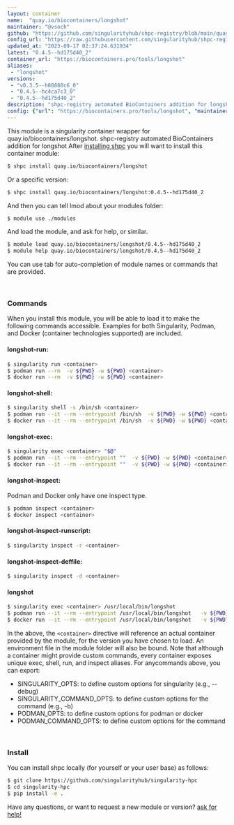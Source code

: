 ```yaml
---
layout: container
name:  "quay.io/biocontainers/longshot"
maintainer: "@vsoch"
github: "https://github.com/singularityhub/shpc-registry/blob/main/quay.io/biocontainers/longshot/container.yaml"
config_url: "https://raw.githubusercontent.com/singularityhub/shpc-registry/main/quay.io/biocontainers/longshot/container.yaml"
updated_at: "2023-09-17 02:37:24.631934"
latest: "0.4.5--hd175d40_2"
container_url: "https://biocontainers.pro/tools/longshot"
aliases:
 - "longshot"
versions:
 - "v0.3.5--h80880c6_0"
 - "0.4.5--hc4ca7c3_0"
 - "0.4.5--hd175d40_2"
description: "shpc-registry automated BioContainers addition for longshot"
config: {"url": "https://biocontainers.pro/tools/longshot", "maintainer": "@vsoch", "description": "shpc-registry automated BioContainers addition for longshot", "latest": {"0.4.5--hd175d40_2": "sha256:1bf8278e82945cc7a8ca7eee3a71a84c43dd89f598da5cb64f458ae9cc535af8"}, "tags": {"v0.3.5--h80880c6_0": "sha256:8115bbdc19c0cf173a10bbffe22522ea83a7ae3a1fd0ecb46cf069a45ad1c88e", "0.4.5--hc4ca7c3_0": "sha256:2875eb55c1c48050e3cc7bb218710e2dccd6f5c43b9065b9debb7d8b96490f05", "0.4.5--hd175d40_2": "sha256:1bf8278e82945cc7a8ca7eee3a71a84c43dd89f598da5cb64f458ae9cc535af8"}, "docker": "quay.io/biocontainers/longshot", "aliases": {"longshot": "/usr/local/bin/longshot"}}
---
```


This module is a singularity container wrapper for quay.io/biocontainers/longshot.
shpc-registry automated BioContainers addition for longshot
After [installing shpc](#install) you will want to install this container module:


```bash
$ shpc install quay.io/biocontainers/longshot
```

Or a specific version:

```bash
$ shpc install quay.io/biocontainers/longshot:0.4.5--hd175d40_2
```

And then you can tell lmod about your modules folder:

```bash
$ module use ./modules
```

And load the module, and ask for help, or similar.

```bash
$ module load quay.io/biocontainers/longshot/0.4.5--hd175d40_2
$ module help quay.io/biocontainers/longshot/0.4.5--hd175d40_2
```

You can use tab for auto-completion of module names or commands that are provided.

<br>

### Commands

When you install this module, you will be able to load it to make the following commands accessible.
Examples for both Singularity, Podman, and Docker (container technologies supported) are included.

#### longshot-run:

```bash
$ singularity run <container>
$ podman run --rm  -v ${PWD} -w ${PWD} <container>
$ docker run --rm  -v ${PWD} -w ${PWD} <container>
```

#### longshot-shell:

```bash
$ singularity shell -s /bin/sh <container>
$ podman run --it --rm --entrypoint /bin/sh  -v ${PWD} -w ${PWD} <container>
$ docker run --it --rm --entrypoint /bin/sh  -v ${PWD} -w ${PWD} <container>
```

#### longshot-exec:

```bash
$ singularity exec <container> "$@"
$ podman run --it --rm --entrypoint ""  -v ${PWD} -w ${PWD} <container> "$@"
$ docker run --it --rm --entrypoint ""  -v ${PWD} -w ${PWD} <container> "$@"
```

#### longshot-inspect:

Podman and Docker only have one inspect type.

```bash
$ podman inspect <container>
$ docker inspect <container>
```

#### longshot-inspect-runscript:

```bash
$ singularity inspect -r <container>
```

#### longshot-inspect-deffile:

```bash
$ singularity inspect -d <container>
```


#### longshot

```bash
$ singularity exec <container> /usr/local/bin/longshot
$ podman run --it --rm --entrypoint /usr/local/bin/longshot   -v ${PWD} -w ${PWD} <container> -c " $@"
$ docker run --it --rm --entrypoint /usr/local/bin/longshot   -v ${PWD} -w ${PWD} <container> -c " $@"
```



In the above, the `<container>` directive will reference an actual container provided
by the module, for the version you have chosen to load. An environment file in the
module folder will also be bound. Note that although a container
might provide custom commands, every container exposes unique exec, shell, run, and
inspect aliases. For anycommands above, you can export:

 - SINGULARITY_OPTS: to define custom options for singularity (e.g., --debug)
 - SINGULARITY_COMMAND_OPTS: to define custom options for the command (e.g., -b)
 - PODMAN_OPTS: to define custom options for podman or docker
 - PODMAN_COMMAND_OPTS: to define custom options for the command

<br>

### Install

You can install shpc locally (for yourself or your user base) as follows:

```bash
$ git clone https://github.com/singularityhub/singularity-hpc
$ cd singularity-hpc
$ pip install -e .
```

Have any questions, or want to request a new module or version? [ask for help!](https://github.com/singularityhub/singularity-hpc/issues)